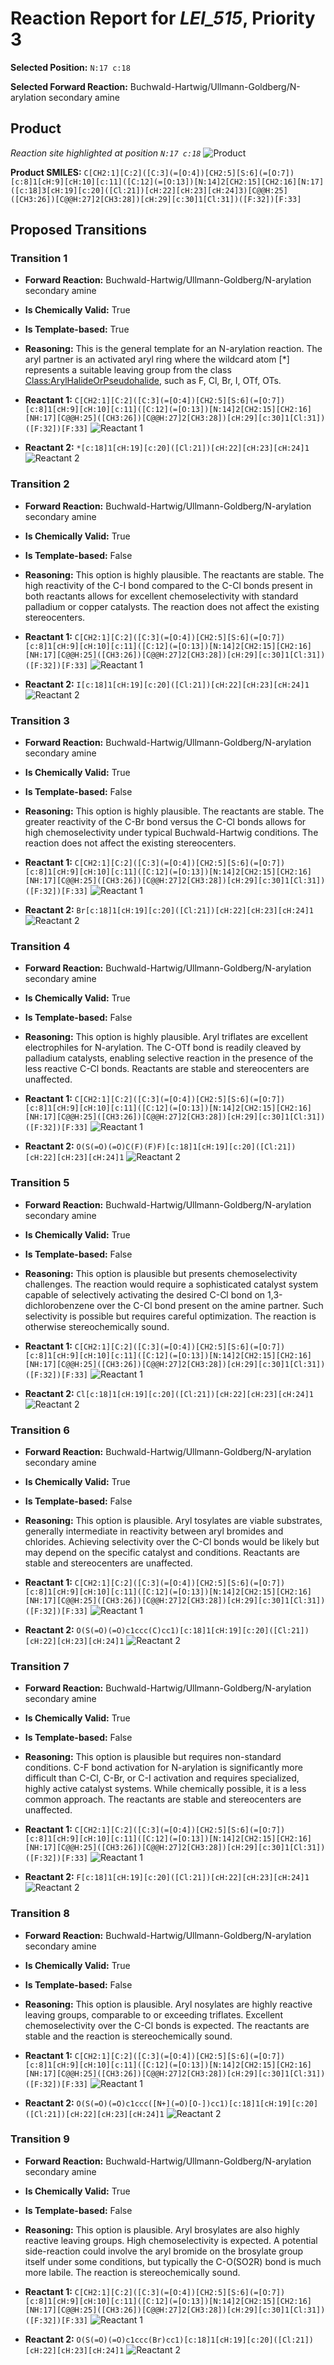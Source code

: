# Reaction Report for ***LEI_515***, Priority 3

**Selected Position:** `N:17 c:18`

**Selected Forward Reaction:** Buchwald-Hartwig/Ullmann-Goldberg/N-arylation secondary amine

## Product
*Reaction site highlighted at position `N:17 c:18`*
![Product](./images/product.svg)

**Product SMILES:** ```C[CH2:1][C:2]([C:3](=[O:4])[CH2:5][S:6](=[O:7])[c:8]1[cH:9][cH:10][c:11]([C:12](=[O:13])[N:14]2[CH2:15][CH2:16][N:17]([c:18]3[cH:19][c:20]([Cl:21])[cH:22][cH:23][cH:24]3)[C@@H:25]([CH3:26])[C@@H:27]2[CH3:28])[cH:29][c:30]1[Cl:31])([F:32])[F:33]```

## Proposed Transitions
### Transition 1
- **Forward Reaction:** Buchwald-Hartwig/Ullmann-Goldberg/N-arylation secondary amine
- **Is Chemically Valid:** True
- **Is Template-based:** True
- **Reasoning:** This is the general template for an N-arylation reaction. The aryl partner is an activated aryl ring where the wildcard atom [*] represents a suitable leaving group from the class <Class:ArylHalideOrPseudohalide>, such as F, Cl, Br, I, OTf, OTs.
- **Reactant 1:** `C[CH2:1][C:2]([C:3](=[O:4])[CH2:5][S:6](=[O:7])[c:8]1[cH:9][cH:10][c:11]([C:12](=[O:13])[N:14]2[CH2:15][CH2:16][NH:17][C@@H:25]([CH3:26])[C@@H:27]2[CH3:28])[cH:29][c:30]1[Cl:31])([F:32])[F:33]`
![Reactant 1](./images/transition_1_reactant_1.svg)


- **Reactant 2:** `*[c:18]1[cH:19][c:20]([Cl:21])[cH:22][cH:23][cH:24]1`
![Reactant 2](./images/transition_1_reactant_2.svg)




### Transition 2
- **Forward Reaction:** Buchwald-Hartwig/Ullmann-Goldberg/N-arylation secondary amine
- **Is Chemically Valid:** True
- **Is Template-based:** False
- **Reasoning:** This option is highly plausible. The reactants are stable. The high reactivity of the C-I bond compared to the C-Cl bonds present in both reactants allows for excellent chemoselectivity with standard palladium or copper catalysts. The reaction does not affect the existing stereocenters.
- **Reactant 1:** `C[CH2:1][C:2]([C:3](=[O:4])[CH2:5][S:6](=[O:7])[c:8]1[cH:9][cH:10][c:11]([C:12](=[O:13])[N:14]2[CH2:15][CH2:16][NH:17][C@@H:25]([CH3:26])[C@@H:27]2[CH3:28])[cH:29][c:30]1[Cl:31])([F:32])[F:33]`
![Reactant 1](./images/transition_2_reactant_1.svg)


- **Reactant 2:** `I[c:18]1[cH:19][c:20]([Cl:21])[cH:22][cH:23][cH:24]1`
![Reactant 2](./images/transition_2_reactant_2.svg)




### Transition 3
- **Forward Reaction:** Buchwald-Hartwig/Ullmann-Goldberg/N-arylation secondary amine
- **Is Chemically Valid:** True
- **Is Template-based:** False
- **Reasoning:** This option is highly plausible. The reactants are stable. The greater reactivity of the C-Br bond versus the C-Cl bonds allows for high chemoselectivity under typical Buchwald-Hartwig conditions. The reaction does not affect the existing stereocenters.
- **Reactant 1:** `C[CH2:1][C:2]([C:3](=[O:4])[CH2:5][S:6](=[O:7])[c:8]1[cH:9][cH:10][c:11]([C:12](=[O:13])[N:14]2[CH2:15][CH2:16][NH:17][C@@H:25]([CH3:26])[C@@H:27]2[CH3:28])[cH:29][c:30]1[Cl:31])([F:32])[F:33]`
![Reactant 1](./images/transition_3_reactant_1.svg)


- **Reactant 2:** `Br[c:18]1[cH:19][c:20]([Cl:21])[cH:22][cH:23][cH:24]1`
![Reactant 2](./images/transition_3_reactant_2.svg)




### Transition 4
- **Forward Reaction:** Buchwald-Hartwig/Ullmann-Goldberg/N-arylation secondary amine
- **Is Chemically Valid:** True
- **Is Template-based:** False
- **Reasoning:** This option is highly plausible. Aryl triflates are excellent electrophiles for N-arylation. The C-OTf bond is readily cleaved by palladium catalysts, enabling selective reaction in the presence of the less reactive C-Cl bonds. Reactants are stable and stereocenters are unaffected.
- **Reactant 1:** `C[CH2:1][C:2]([C:3](=[O:4])[CH2:5][S:6](=[O:7])[c:8]1[cH:9][cH:10][c:11]([C:12](=[O:13])[N:14]2[CH2:15][CH2:16][NH:17][C@@H:25]([CH3:26])[C@@H:27]2[CH3:28])[cH:29][c:30]1[Cl:31])([F:32])[F:33]`
![Reactant 1](./images/transition_4_reactant_1.svg)


- **Reactant 2:** `O(S(=O)(=O)C(F)(F)F)[c:18]1[cH:19][c:20]([Cl:21])[cH:22][cH:23][cH:24]1`
![Reactant 2](./images/transition_4_reactant_2.svg)




### Transition 5
- **Forward Reaction:** Buchwald-Hartwig/Ullmann-Goldberg/N-arylation secondary amine
- **Is Chemically Valid:** True
- **Is Template-based:** False
- **Reasoning:** This option is plausible but presents chemoselectivity challenges. The reaction would require a sophisticated catalyst system capable of selectively activating the desired C-Cl bond on 1,3-dichlorobenzene over the C-Cl bond present on the amine partner. Such selectivity is possible but requires careful optimization. The reaction is otherwise stereochemically sound.
- **Reactant 1:** `C[CH2:1][C:2]([C:3](=[O:4])[CH2:5][S:6](=[O:7])[c:8]1[cH:9][cH:10][c:11]([C:12](=[O:13])[N:14]2[CH2:15][CH2:16][NH:17][C@@H:25]([CH3:26])[C@@H:27]2[CH3:28])[cH:29][c:30]1[Cl:31])([F:32])[F:33]`
![Reactant 1](./images/transition_5_reactant_1.svg)


- **Reactant 2:** `Cl[c:18]1[cH:19][c:20]([Cl:21])[cH:22][cH:23][cH:24]1`
![Reactant 2](./images/transition_5_reactant_2.svg)




### Transition 6
- **Forward Reaction:** Buchwald-Hartwig/Ullmann-Goldberg/N-arylation secondary amine
- **Is Chemically Valid:** True
- **Is Template-based:** False
- **Reasoning:** This option is plausible. Aryl tosylates are viable substrates, generally intermediate in reactivity between aryl bromides and chlorides. Achieving selectivity over the C-Cl bonds would be likely but may depend on the specific catalyst and conditions. Reactants are stable and stereocenters are unaffected.
- **Reactant 1:** `C[CH2:1][C:2]([C:3](=[O:4])[CH2:5][S:6](=[O:7])[c:8]1[cH:9][cH:10][c:11]([C:12](=[O:13])[N:14]2[CH2:15][CH2:16][NH:17][C@@H:25]([CH3:26])[C@@H:27]2[CH3:28])[cH:29][c:30]1[Cl:31])([F:32])[F:33]`
![Reactant 1](./images/transition_6_reactant_1.svg)


- **Reactant 2:** `O(S(=O)(=O)c1ccc(C)cc1)[c:18]1[cH:19][c:20]([Cl:21])[cH:22][cH:23][cH:24]1`
![Reactant 2](./images/transition_6_reactant_2.svg)




### Transition 7
- **Forward Reaction:** Buchwald-Hartwig/Ullmann-Goldberg/N-arylation secondary amine
- **Is Chemically Valid:** True
- **Is Template-based:** False
- **Reasoning:** This option is plausible but requires non-standard conditions. C-F bond activation for N-arylation is significantly more difficult than C-Cl, C-Br, or C-I activation and requires specialized, highly active catalyst systems. While chemically possible, it is a less common approach. The reactants are stable and stereocenters are unaffected.
- **Reactant 1:** `C[CH2:1][C:2]([C:3](=[O:4])[CH2:5][S:6](=[O:7])[c:8]1[cH:9][cH:10][c:11]([C:12](=[O:13])[N:14]2[CH2:15][CH2:16][NH:17][C@@H:25]([CH3:26])[C@@H:27]2[CH3:28])[cH:29][c:30]1[Cl:31])([F:32])[F:33]`
![Reactant 1](./images/transition_7_reactant_1.svg)


- **Reactant 2:** `F[c:18]1[cH:19][c:20]([Cl:21])[cH:22][cH:23][cH:24]1`
![Reactant 2](./images/transition_7_reactant_2.svg)




### Transition 8
- **Forward Reaction:** Buchwald-Hartwig/Ullmann-Goldberg/N-arylation secondary amine
- **Is Chemically Valid:** True
- **Is Template-based:** False
- **Reasoning:** This option is plausible. Aryl nosylates are highly reactive leaving groups, comparable to or exceeding triflates. Excellent chemoselectivity over the C-Cl bonds is expected. The reactants are stable and the reaction is stereochemically sound.
- **Reactant 1:** `C[CH2:1][C:2]([C:3](=[O:4])[CH2:5][S:6](=[O:7])[c:8]1[cH:9][cH:10][c:11]([C:12](=[O:13])[N:14]2[CH2:15][CH2:16][NH:17][C@@H:25]([CH3:26])[C@@H:27]2[CH3:28])[cH:29][c:30]1[Cl:31])([F:32])[F:33]`
![Reactant 1](./images/transition_8_reactant_1.svg)


- **Reactant 2:** `O(S(=O)(=O)c1ccc([N+](=O)[O-])cc1)[c:18]1[cH:19][c:20]([Cl:21])[cH:22][cH:23][cH:24]1`
![Reactant 2](./images/transition_8_reactant_2.svg)




### Transition 9
- **Forward Reaction:** Buchwald-Hartwig/Ullmann-Goldberg/N-arylation secondary amine
- **Is Chemically Valid:** True
- **Is Template-based:** False
- **Reasoning:** This option is plausible. Aryl brosylates are also highly reactive leaving groups. High chemoselectivity is expected. A potential side-reaction could involve the aryl bromide on the brosylate group itself under some conditions, but typically the C-O(SO2R) bond is much more labile. The reaction is stereochemically sound.
- **Reactant 1:** `C[CH2:1][C:2]([C:3](=[O:4])[CH2:5][S:6](=[O:7])[c:8]1[cH:9][cH:10][c:11]([C:12](=[O:13])[N:14]2[CH2:15][CH2:16][NH:17][C@@H:25]([CH3:26])[C@@H:27]2[CH3:28])[cH:29][c:30]1[Cl:31])([F:32])[F:33]`
![Reactant 1](./images/transition_9_reactant_1.svg)


- **Reactant 2:** `O(S(=O)(=O)c1ccc(Br)cc1)[c:18]1[cH:19][c:20]([Cl:21])[cH:22][cH:23][cH:24]1`
![Reactant 2](./images/transition_9_reactant_2.svg)



